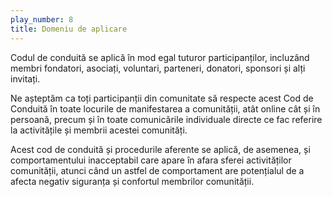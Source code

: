 ```yaml
--- 
play_number: 8
title: Domeniu de aplicare
---
```

Codul de conduită se aplică în mod egal tuturor participanților, incluzând membri fondatori, asociați, voluntari, parteneri, donatori, sponsori și alți invitați.

Ne așteptăm ca toți participanții din comunitate să respecte acest Cod de Conduită în toate locurile de manifestarea a comunității, atât online cât și în persoană, precum și în toate comunicările individuale directe ce fac referire la activitățile și membrii acestei comunități.

Acest cod de conduită și procedurile aferente se aplică, de asemenea, și comportamentului inacceptabil care apare în afara sferei activităților comunității, atunci când un astfel de comportament are potențialul de a afecta negativ siguranța și confortul membrilor comunității.

